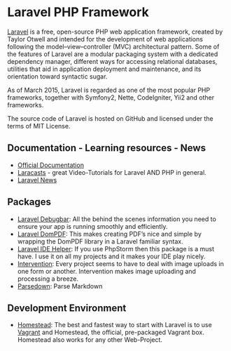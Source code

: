 # Laravel PHP Framework

[Laravel](https://laravel.com/) is a free, open-source PHP web application framework, created by Taylor Otwell and intended for the development of web applications following the model–view–controller (MVC) architectural pattern. Some of the features of Laravel are a modular packaging system with a dedicated dependency manager, different ways for accessing relational databases, utilities that aid in application deployment and maintenance, and its orientation toward syntactic sugar.

As of March 2015, Laravel is regarded as one of the most popular PHP frameworks, together with Symfony2, Nette, CodeIgniter, Yii2 and other frameworks.

The source code of Laravel is hosted on GitHub and licensed under the terms of MIT License.

## Documentation - Learning resources - News
- [Official Documentation](https://laravel.com/docs/5.2)
- [Laracasts](https://laracasts.com/) - great Video-Tutorials for Laravel AND PHP in general.
- [Laravel News](https://laravel-news.com/blog/)

## Packages
- [Laravel Debugbar](https://github.com/barryvdh/laravel-debugbar): All the behind the scenes information you need to ensure your app is running smoothly and efficiently.
- [Laravel DomPDF](https://github.com/barryvdh/laravel-dompdf): This makes creating PDF’s nice and simple by wrapping the DomPDF library in a Laravel familiar syntax.
- [Laravel IDE Helper](https://github.com/barryvdh/laravel-ide-helper): If you use PhpStorm then this package is a must have. I use it on all my projects and it makes your IDE play nicely.
- [Intervention](http://image.intervention.io/): Every project seems to have to deal with image uploads in one form or another. Intervention makes image uploading and processing a breeze.
- [Parsedown](http://parsedown.org/): Parse Markdown

## Development Environment
- [Homestead](https://laravel.com/docs/5.2/homestead): The best and fastest way to start with Laravel is to use [Vagrant](https://www.vagrantup.com/) and Homestead, the official, pre-packaged Vagrant box. Homestead also works for any other Web-Project.
